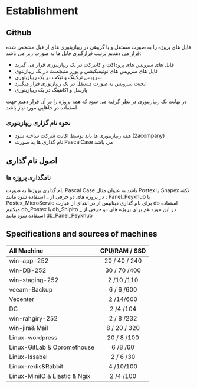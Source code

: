 # Establishment

## Github

فایل های پروژه را به صورت مستقل و یا گروهی در ریپازیتوری های از قبل مشخص شده قرار می دهدیم 
ترتیب قرارگیری فایل ها به صورت زیر می باشد:

-  فایل های سرویس های پروداکت و کانترکت در یک ریپازیتوری قرار می گیرند
-  فایل های سرویس های نوتیفیکیشن و یوزر منیجمنت در یک ریپازیتوی
-  سرویس ترکینگ و تیکت در یک ریپازیتوری
-  ایجنت سرویس به صورت مستقل در یک ریپازتوری قرار میگیرد 
-  پارسل و اکانتینگ در یک ریپازیتوری 

در نهایت یک ریپازیتوری در نظر گرفته می شود که همه پروژه را در آن قرار دهیم جهت استفاده در جاهایی مورد نیاز باشد 

### نحوه نام گزاری ریپازیتوری 

- همه ریپازیتوری ها باید توسط اکانت شرکت ساخته شود (2acompany)
- نام گذاری ها به صورت PascalCase می باشد

## اصول نام گذاری

### نامگذاری پروژه ها

نام گذاری پروژها به صورت Pascal Case باشد
به عنوان مثال Postex یا Shapex
نکته : در پروژه های دو حرفی از _ استفاده شود مانند 
Panel_Peykhub یا Postex_MicroServie
برای نام گذاری دیتابیس از در ابتدای از عبارت db استفاده میکنیم 
db_Postex یا db_Shipito
در این مورد هم برای پروژه های دو حرفی از _ استفاده شود مانند
db_Panel_Peykhub

## Specifications and sources of machines

|All Machine     | CPU/RAM / SSD  | 
|:-------- | :------:|
|win-app-252      | 20 / 40 / 240 |
|win-DB-252      | 30 / 70 /400 |
|win-staging-252      | 2 /10 /110  |
|veeam-Backup      |6 / 6 /600 |
|Vecenter      | 2 /14/600  |
|DC      |2 /4 /104 |
|win-rahgiry-252      | 2 / 8 /232 |
|win-jira& Mail      | 8 / 20 / 320 |
|Linux-wordpress      | 20 / 8 /100 |
|Linux-GitLab & Opromethouse     | 6 /8 /60  |
|Linux-Issabel     |2 / 6 /30 |
|Linux-redis&Rabbit      | 4 /10/100  |
|Linux-MiniIO & Elastic & Ngix      |2 /4 /100 |

